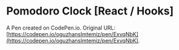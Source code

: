 # Pomodoro Clock [React / Hooks]

A Pen created on CodePen.io. Original URL: [https://codepen.io/oguzhanslmtemiz/pen/ExvqNbK](https://codepen.io/oguzhanslmtemiz/pen/ExvqNbK).


